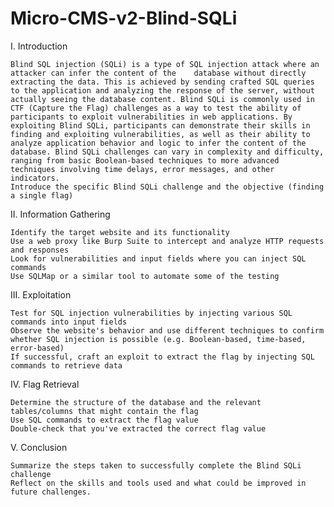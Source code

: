 # Micro-CMS-v2-Blind-SQLi

I. Introduction

    Blind SQL injection (SQLi) is a type of SQL injection attack where an attacker can infer the content of the    database without directly extracting the data. This is achieved by sending crafted SQL queries to the application and analyzing the response of the server, without actually seeing the database content. Blind SQLi is commonly used in CTF (Capture the Flag) challenges as a way to test the ability of participants to exploit vulnerabilities in web applications. By exploiting Blind SQLi, participants can demonstrate their skills in finding and exploiting vulnerabilities, as well as their ability to analyze application behavior and logic to infer the content of the database. Blind SQLi challenges can vary in complexity and difficulty, ranging from basic Boolean-based techniques to more advanced techniques involving time delays, error messages, and other indicators.
    Introduce the specific Blind SQLi challenge and the objective (finding a single flag)

II. Information Gathering

    Identify the target website and its functionality
    Use a web proxy like Burp Suite to intercept and analyze HTTP requests and responses
    Look for vulnerabilities and input fields where you can inject SQL commands
    Use SQLMap or a similar tool to automate some of the testing

III. Exploitation

    Test for SQL injection vulnerabilities by injecting various SQL commands into input fields
    Observe the website's behavior and use different techniques to confirm whether SQL injection is possible (e.g. Boolean-based, time-based, error-based)
    If successful, craft an exploit to extract the flag by injecting SQL commands to retrieve data

IV. Flag Retrieval

    Determine the structure of the database and the relevant tables/columns that might contain the flag
    Use SQL commands to extract the flag value
    Double-check that you've extracted the correct flag value

V. Conclusion

    Summarize the steps taken to successfully complete the Blind SQLi challenge
    Reflect on the skills and tools used and what could be improved in future challenges.
